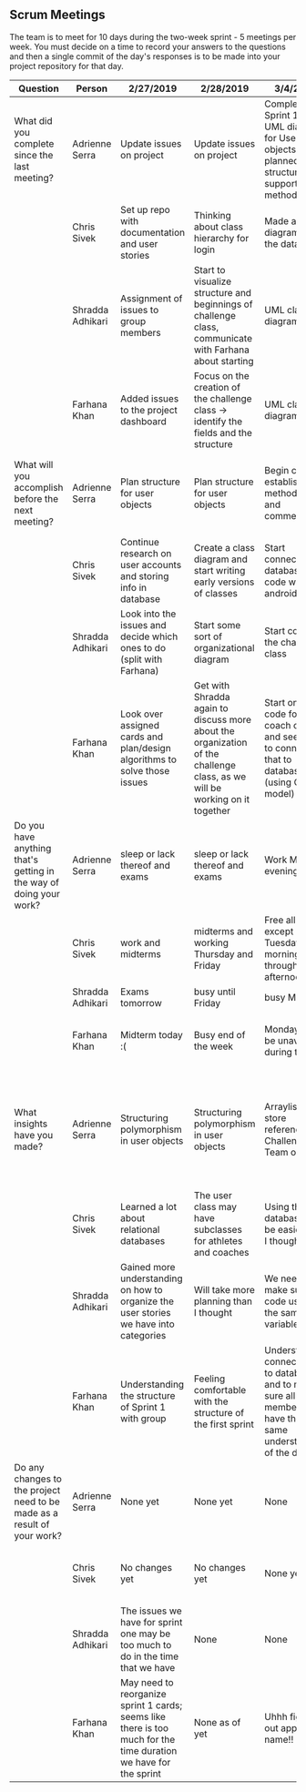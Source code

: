 ## Scrum Meetings
The team is to meet for 10 days during the two-week sprint - 5 meetings per week. You must decide on a time to record your answers to the questions and then a single commit of the day's responses is to be made into your project repository for that day.

Question    |          Person                                             | 2/27/2019 | 2/28/2019 | 3/4/2019 | 3/5/2019 | 3/6/2019 | 3/7/2019 | 3/8/2019 | 3/11/2018 | day | day |
------------|---------------------------------------------------------------------|-----|-----|-----|-----|-----|-----|-----|----|-----|-----|                                                              
| What did you complete since the last meeting? | Adrienne Serra | Update issues on project | Update issues on project | Completed Sprint 1 Class UML diagram for User objects and planned data structures to support methods | Created User object and methods or stubs | Research and practice with activities and intents, git functionality | Progress on Login UI | | User object updates and integration with DBHelper |
|            | Chris Sivek | Set up repo with documentation and user stories | Thinking about class hierarchy for login | Made an ER diagram for the database | Made early version of login page | Started creating DBHelper Class | Got the Database set up and working | | Implemented registration process |
|            | Shradda Adhikari | Assignment of issues to group members | Start to visualize structure and beginnings of challenge class, communicate with Farhana about starting | UML class diagram | created CreateChallenge and Coach classes | looking into creating profile UI, found example profile templates | Continue working on the profile UI | |  documentation in the challenge class look into connecting db with coach ui, research cursor objects |
|            | Farhana Khan | Added issues to the project dashboard | Focus on the creation of the challenge class -> identify the fields and the structure | UML class diagram | Created UserType and PastChallenges classes | Research on UIs, started a new UI for the challenge form | Working on the challenge form UI | | Started on the implementation of Challenge class to DBHelper and send Adrienne MailGun information for registration |
| What will you accomplish before the next meeting? | Adrienne Serra | Plan structure for user objects | Plan structure for user objects | Begin coding, establish method stubs and commentary | Research Git, database functionality, encryption, reconcile User object versions | Login page GUI | Finish login UI, work on database functionality with User methods | | Finish login UI, finish User object updates, work with MailGun for email functionality in forgot username/password |
|            | Chris Sivek | Continue research on user accounts and storing info in database | Create a class diagram and start writing early versions of classes | Start connecting database code with android studio | Finish implementing the database with android | Try to get database fully functioning | Finishing up methods and documentation from DBHelper plus signup page UI | | add more DBHelper functionality |
|            | Shradda Adhikari | Look into the issues and decide which ones to do (split with Farhana) | Start some sort of organizational diagram | Start code for the challenge class | Continue to finish the methods | Finish a backbone of the profile UI | add condition statements to methods and continue working on the UI | | finish documentation of challenge class and connect coach UI with db |
|            | Farhana Khan | Look over assigned cards and plan/design algorithms to solve those issues | Get with Shradda again to discuss more about the organization of the challenge class, as we will be working on it together | Start on the code for coach object and see how to connect that to database (using Chris’s model) | Continue to look at the relationships between classes (inheritance, encapsulation, etc.) | Complete the challenge form (may not complete UI by then) | Hopefully finish the UI & update documentation for classes pertaining to challenges work | | Finish up Challenge class and update UML diagrams and get rid of PastChallengesLed (different implementation of class’s algorithm) |
| Do you have anything that's getting in the way of doing your work? | Adrienne Serra | sleep or lack thereof and exams | sleep or lack thereof and exams | Work Monday evening | No | No | Minor obligation | | work, class, health issues  |
|            | Chris Sivek | work and midterms | midterms and working Thursday and Friday | Free all week except Tuesday morning through afternoon | No | No | run errands tomorrow morning | | Classes tomorrow |
|            | Shradda Adhikari | Exams tomorrow | busy until Friday | busy Monday | No | No | No | | work tonight until 9 |
|            | Farhana Khan | Midterm today :( | Busy end of the week | Monday will be unavailable during the day | No | No | Not able to get emulator started up on personal laptop | | Busy until 5pm most days, only have lab to do database work :( |
| What insights have you made? | Adrienne Serra | Structuring polymorphism in user objects | Structuring polymorphism in user objects | Arraylists to store references to Challenge and Team objects | Possible use of Enumeration for user type, different GUI for different user types prevents users from accessing invalid methods for their type | Learned new information on Git | Android Studio is mean | | Addressed questions about DBHelper |
|            | Chris Sivek | Learned a lot about relational databases | The user class may have subclasses for athletes and coaches | Using the database may be easier than I thought | Database may take a lot of code to write | The Database is not being created for some reason | Method for accessing data may take some thinking | | Could add more convenience methods to DBHelper |
|            | Shradda Adhikari | Gained more understanding on how to organize the user stories we have into categories | Will take more planning than I thought | We need to make sure we code using the same variables | Becoming comfortable with git. | More understanding of how to make UIs | Need to make methods more robust and catch more user errors | | Can use cursor objects instead of 2d array |
|            | Farhana Khan | Understanding the structure of Sprint 1 with group | Feeling comfortable with the structure of the first sprint | Understand connections to database and to make sure all group members have the same understanding of the design | Being able to understand git flow and how the repo will (and should) be organized | connecting UIs to source code files  | Able to start using the database methods | | We need to make sure we all merge code correctly and make sure we all communicate with each other via github (adding documentation to code!) |
| Do any changes to the project need to be made as a result of your work? | Adrienne Serra | None yet | None yet | None | None | None | None | | No |
|            | Chris Sivek | No changes yet | No changes yet | None yet | None | None | Add robustness to existing methods in DBHelper | | No |
|            | Shradda Adhikari | The issues we have for sprint one may be too much to do in the time that we have | None | None | None | None | None | | fix up UML diagram |
|            | Farhana Khan | May need to reorganize sprint 1 cards; seems like there is too much for the time duration we have for the sprint | None as of yet | Uhhh figure out app name!! | None | None | No | | UML diagrams -> talk to shradda about compiling a new draft of UML diagram |
